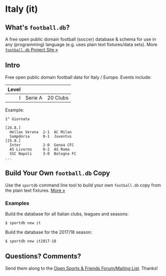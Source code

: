 # Italy (it)

## What's `football.db`?

A free open public domain football (soccer) database & schema
for use in any (programming) language
(e.g. uses plain text fixtures/data sets).
More [`football.db` Project Site »](http://openfootball.github.io)

## Intro

Free open public domain football data for Italy / Europe.
Events include:

| Level |                             |           |
| ----: | --------------------------- | --------- |
|     I | Serie A                     | 20 Clubs  |


Example:

<!--
```
### Serie A Clubs

AC Milan | Associazione Calcio Milan, MIL
Internazionale | FC Internazionale Milano, INT
AS Roma | Associazione Sportiva Roma, ROM
Juventus FC |Juventus Football Club | Juventus Torino, JUV
...
```
-->

```
1^ Giornata

[24.8.]
  Hellas Verona  2-1  AC Milan
  Sampdoria      0-1  Juventus
[25.8.]
  Inter          2-0  Genoa CFC
  AS Livorno     0-2  AS Roma
  SSC Napoli     3-0  Bologna FC
...
```


## Build Your Own `football.db` Copy

Use the `sportdb` command line tool to build your own `football.db` copy
from the plain text fixtures. [More »](https://github.com/openfootball/datafile)


### Examples

Build the database for all Italian clubs, leagues and seasons:

    $ sportdb new it

Build the database for the 2017/18 season:

    $ sportdb new it2017-18



## Questions? Comments?

Send them along to the
[Open Sports & Friends Forum/Mailing List](http://groups.google.com/group/opensport).
Thanks!
